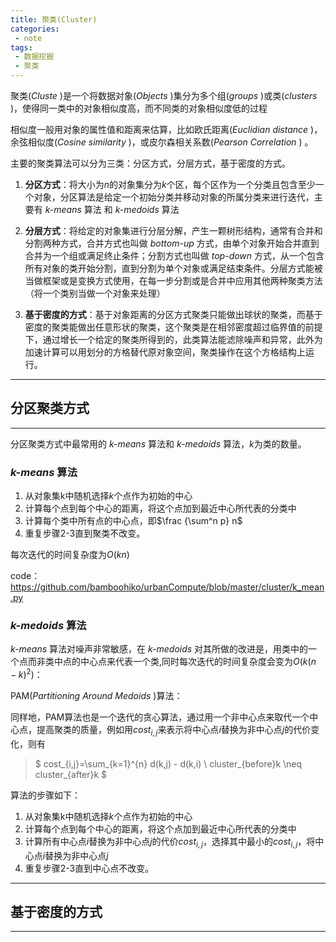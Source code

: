 ```yaml
---
title: 聚类(Cluster)
categories:
 - note
tags:
 - 数据挖掘
 - 聚类
---
```


聚类(*Cluste* )是一个将数据对象(*Objects* )集分为多个组(*groups* )或类(*clusters* )，使得同一类中的对象相似度高，而不同类的对象相似度低的过程

<!-- more -->

相似度一般用对象的属性值和距离来估算，比如欧氏距离(*Euclidian distance* )，余弦相似度(*Cosine similarity* )，或皮尔森相关系数(*Pearson Correlation* ) 。

主要的聚类算法可以分为三类：分区方式，分层方式，基于密度的方式。

1.  **分区方式**：将大小为$n$的对象集分为$k$个区，每个区作为一个分类且包含至少一个对象，分区算法是给定一个初始分类并移动对象的所属分类来进行迭代，主要有 *k-means* 算法 和 *k-medoids* 算法

2.  **分层方式**：将给定的对象集进行分层分解，产生一颗树形结构，通常有合并和分割两种方式，合并方式也叫做 *bottom-up* 方式，由单个对象开始合并直到合并为一个组或满足终止条件；分割方式也叫做 *top-down* 方式，从一个包含所有对象的类开始分割，直到分割为单个对象或满足结束条件。分层方式能被当做框架或是变换方式使用，在每一步分割或是合并中应用其他两种聚类方法（将一个类别当做一个对象来处理）

3.  **基于密度的方式**：基于对象距离的分区方式聚类只能做出球状的聚类，而基于密度的聚类能做出任意形状的聚类，这个聚类是在相邻密度超过临界值的前提下，通过增长一个给定的聚类所得到的，此类算法能滤除噪声和异常，此外为加速计算可以用划分的方格替代原对象空间，聚类操作在这个方格结构上运行。

---

## 分区聚类方式

---

分区聚类方式中最常用的 *k-means* 算法和 *k-medoids* 算法，$k$为类的数量。

### *k-means* 算法

1.  从对象集k中随机选择$k$个点作为初始的中心
2.  计算每个点到每个中心的距离，将这个点加到最近中心所代表的分类中
3.  计算每个类中所有点的中心点，即$\frac {\sum^n p} n$
4.  重复步骤2-3直到聚类不改变。

每次迭代的时间复杂度为$O(kn)$

code：<https://github.com/bamboohiko/urbanCompute/blob/master/cluster/k_mean.py>

### *k-medoids* 算法

*k-means* 算法对噪声非常敏感，在 *k-medoids* 对其所做的改进是，用类中的一个点而非类中点的中心点来代表一个类,同时每次迭代的时间复杂度会变为$O(k(n-k)^2)$：

PAM(*Partitioning Around Medoids* )算法：

同样地，PAM算法也是一个迭代的贪心算法，通过用一个非中心点来取代一个中心点，提高聚类的质量，例如用$cost_{i,j}$来表示将中心点$i$替换为非中心点$j$的代价变化，则有

>   $ cost_{i,j}=\sum_{k=1}^{n} d(k,j) - d(k,i) \ cluster_{before}k \neq cluster_{after}k $

算法的步骤如下：

1.  从对象集k中随机选择$k$个点作为初始的中心
2.  计算每个点到每个中心的距离，将这个点加到最近中心所代表的分类中
3.  计算所有中心点$i$替换为非中心点$j$的代价$cost_{i,j}$，选择其中最小的$cost_{i,j}$，将中心点$i$替换为非中心点$j$
4.  重复步骤2-3直到中心点不改变。

---

## 基于密度的方式

---
